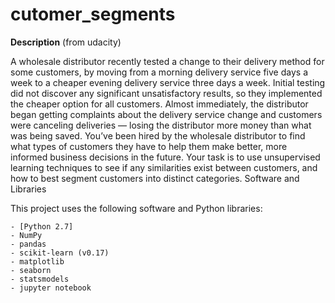 # cutomer_segments
**Description** (from udacity)

A wholesale distributor recently tested a change to their delivery method for some customers, by moving from a morning delivery service five days a week to a cheaper evening delivery service three days a week. Initial testing did not discover any significant unsatisfactory results, so they implemented the cheaper option for all customers. Almost immediately, the distributor began getting complaints about the delivery service change and customers were canceling deliveries — losing the distributor more money than what was being saved. You’ve been hired by the wholesale distributor to find what types of customers they have to help them make better, more informed business decisions in the future. Your task is to use unsupervised learning techniques to see if any similarities exist between customers, and how to best segment customers into distinct categories.
Software and Libraries

This project uses the following software and Python libraries:

    - [Python 2.7]
    - NumPy
    - pandas
    - scikit-learn (v0.17)
    - matplotlib
    - seaborn
    - statsmodels
    - jupyter notebook 
